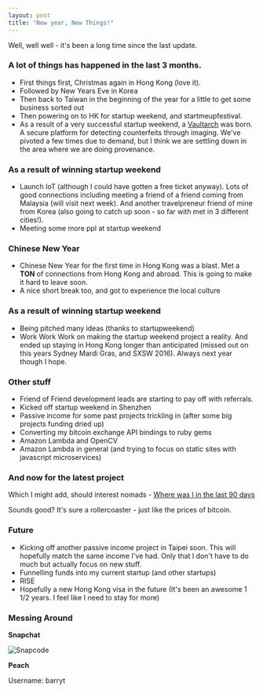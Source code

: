 ```yaml
---
layout: post
title: "New year, New Things!"
---
```


Well, well well - it's been a long time since the last update. 

### A lot of things has happened in the last 3 months.

* First things first, Christmas again in Hong Kong (love it). 
* Followed by New Years Eve in Korea
* Then back to Taiwan in the beginning of the year for a little to get some business sorted out
* Then powering on to HK for startup weekend, and startmeupfestival.
* As a result of a very successful startup weekend, a [Vaultarch](https://vaultarch.com) was born. A secure platform for detecting counterfeits through imaging. We've pivoted a few times due to demand, but I think we are settling down in the  area where we are doing provenance.
 

### As a result of winning startup weekend
* Launch IoT (although I could have gotten a free ticket anyway). Lots of good connections including meeting a friend of a friend coming from Malaysia (will visit next week). And another travelpreneur friend of mine from Korea (also going to catch up soon - so far with met in 3 different cities!).
* Meeting some more ppl at startup weekend

### Chinese New Year
* Chinese New Year for the first time in Hong Kong was a blast. Met a **TON** of connections from Hong Kong and abroad. This is going to make it hard to leave soon.
* A nice short break too, and got to experience the local culture
 
### As a result of winning startup weekend
* Being pitched many ideas (thanks to startupweekend)
* Work Work Work on making the startup weekend project a reality. And ended up staying in Hong Kong longer than anticipated (missed out on this years Sydney Mardi Gras, and SXSW 2016). Always next year though I hope.
 
### Other stuff
* Friend of Friend development leads are starting to pay off with referrals.
* Kicked off startup weekend in Shenzhen
* Passive income for some past projects trickling in (after some big projects funding dried up)
* Converting my bitcoin exchange API bindings to ruby gems
* Amazon Lambda and OpenCV
* Amazon Lambda in general (and trying to focus on static sites with javascript microservices)

### And now for the latest project
Which I might add, should interest nomads - [Where was I in the last 90 days](http://static.barryteoh.com/travel-stats.html) 

Sounds good? It's sure a rollercoaster - just like the prices of bitcoin.

### Future
* Kicking off another passive income project in Taipei soon. This will hopefully match the same income I've had. Only that I don't have to do much but actually focus on new stuff.
* Funnelling funds into my current startup (and other startups)
* RISE
* Hopefully a new Hong Kong visa in the future (It's been an awesome 1 1/2 years. I feel like I need to stay for more)

### Messing Around

**Snapchat**

![Snapcode](https://images.itinerantfoodie.com/snapchat_code.png)

**Peach**

Username: barryt
